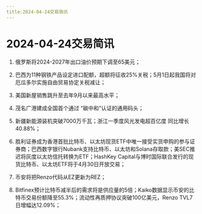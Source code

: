```yaml
---
title:2024-04-24交易简讯
---
```

# 2024-04-24交易简讯

1. 俄罗斯将2024-2027年出口油价预期下调至65美元；

2. 巴西为11种钢铁产品设定进口配额，超额将征收25%关税；5月1日起我国将对厄瓜多尔实施自由贸易协定关税减让；

3. 美国新屋销售跳升至去年9月以来最高水平；

4. 茂名广港建成全国首个通过 “碳中和”认证的通用码头；

5. 新疆新能源装机突破7000万千瓦；浙江一季度风光发电超百亿度 同比增长40.88%；

6. 胜利证券成为香港首批比特币、以太坊现货ETF中唯一接受实货申购的参与证券商；巴西数字银行Nubank支持比特币、以太坊和Solana存取款；美SEC推迟将灰度以太坊信托转换为ETF；HashKey Capital与博时国际联合发行的现货比特币、以太坊ETF将于4月30日开放交易；

7. 币安将把Renzo代码从EZ更新为REZ；

8. Bitfinex预计比特币减半后的需求将是供应量的5倍；Kaiko数据显示币安的比特币交易份额降至55.3%；流动性再质押协议突破100亿美元，Renzo TVL7日增幅达12.09%；